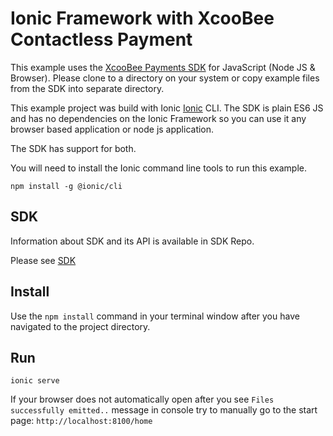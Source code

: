 # Ionic Framework with XcooBee Contactless Payment

This example uses the [XcooBee Payments SDK](https://github.com/XcooBee/payment-sdk-js) for JavaScript (Node JS & Browser).
Please clone to a directory on your system or copy example files from the SDK into separate directory.

This example project was build with Ionic [Ionic](https://ionicframework.com/) CLI. 
The SDK is plain ES6 JS and has no dependencies on the Ionic Framework so you can use it any browser based application or node js application. 

The SDK has support for both.

You will need to install the Ionic command line tools to run this example.


```
npm install -g @ionic/cli
```

## SDK

Information about SDK and its API is available in SDK Repo.

Please see [SDK](https://github.com/XcooBee/payment-sdk-js)


## Install

Use the `npm install` command in your terminal window after you have navigated to the project directory.

## Run

```
ionic serve
```


If your browser does not automatically open after you see `Files successfully emitted..` message in console try to manually go to the start page: 
`http://localhost:8100/home`
